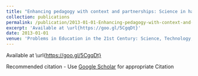 ```yaml
---
title: "Enhancing pedagogy with context and partnerships: Science in hand"
collection: publications
permalink: /publication/2013-01-01-Enhancing-pedagogy-with-context-and-partnerships-Science-in-hand
excerpt: 'Available at \url{https://goo.gl/5CgqDt}'
date: 2013-01-01
venue: 'Problems in Education in the 21st Century: Science, Technology, Society and Environment Education'
---
```

Available at \url{https://goo.gl/5CgqDt}

Recommended citation - Use [Google Scholar](https://scholar.google.com/scholar?q=Enhancing+pedagogy+with+context+and+partnerships:+Science+in+hand) for appropriate Citation 